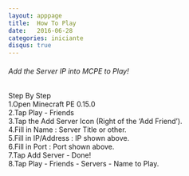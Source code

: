 ```yaml
---
layout: apppage
title:  How To Play
date:   2016-06-28
categories: iniciante
disqus: true
---
```


###### Add the Server IP into MCPE to Play!
Step By Step  
1.Open Minecraft PE 0.15.0  
2.Tap Play - Friends  
3.Tap the Add Server Icon (Right of the ‘Add Friend’).  
4.Fill in Name : Server Title or other.  
5.Fill in IP/Address : IP shown above.  
6.Fill in Port : Port shown above.  
7.Tap Add Server - Done!  
8.Tap Play - Friends - Servers - Name to Play.  


